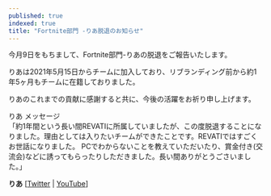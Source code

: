 ```yaml
---
published: true
indexed: true
title: "Fortnite部門 -りあ脱退のお知らせ"
---
```


今月9日をもちまして、Fortnite部門-りあの脱退をご報告いたします。

りあは2021年5月15日からチームに加入しており、リブランディング前から約1年5ヶ月もチームに在籍しておりました。

りあのこれまでの貢献に感謝すると共に、今後の活躍をお祈り申し上げます。

りあ メッセージ  
「約1年間という長い間REVATIに所属していましたが、この度脱退することになりました。理由としては入りたいチームができたことです。REVATIではすごくお世話になりました。
PCでわからないことを教えていただいたり、賞金付き(交流会)などに誘ってもらったりしただきました。長い間ありがとうごさいました。」

**りあ** [[Twitter](https://twitter.com/Ria1fn) | [YouTube](https://youtube.com/@Ria1fn)]

